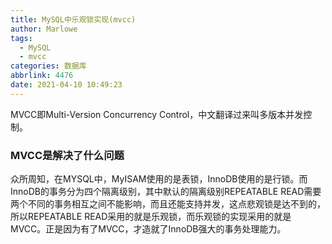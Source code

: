 ```yaml
---
title: MySQL中乐观锁实现(mvcc)
author: Marlowe
tags:
  - MySQL
  - mvcc
categories: 数据库
abbrlink: 4476
date: 2021-04-10 10:49:23
---
```

MVCC即Multi-Version Concurrency Control，中文翻译过来叫多版本并发控制。
<!--more-->

### MVCC是解决了什么问题

众所周知，在MYSQL中，MyISAM使用的是表锁，InnoDB使用的是行锁。而InnoDB的事务分为四个隔离级别，其中默认的隔离级别REPEATABLE READ需要两个不同的事务相互之间不能影响，而且还能支持并发，这点悲观锁是达不到的，所以REPEATABLE READ采用的就是乐观锁，而乐观锁的实现采用的就是MVCC。正是因为有了MVCC，才造就了InnoDB强大的事务处理能力。
